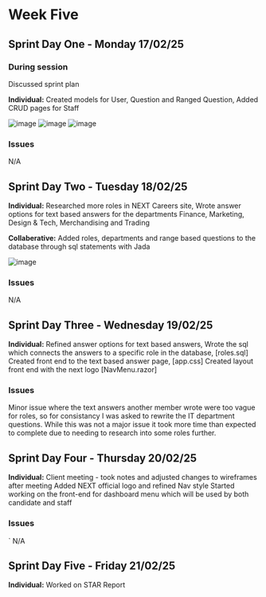 # Week Five

## Sprint Day One - Monday 17/02/25

### During session
Discussed sprint plan

**Individual:**
  Created models for User,
  Question and Ranged Question,
  Added CRUD pages for Staff

![image](https://github.com/user-attachments/assets/5dc41e86-2548-43d1-bc05-9aa18edc8d44)
![image](https://github.com/user-attachments/assets/700749b0-fa3f-47ae-84de-05f4475893c0)
![image](https://github.com/user-attachments/assets/168036b8-b5ff-4321-9ac6-5b7f0d9569e1)


  

### Issues
N/A

## Sprint Day Two - Tuesday 18/02/25

**Individual:**
  Researched more roles in NEXT Careers site,
  Wrote answer options for text based answers for the departments Finance, Marketing, Design & Tech, Merchandising and Trading

**Collaberative:**
  Added roles, departments and range based questions to the database through sql statements with Jada

![image](https://github.com/user-attachments/assets/aae060ef-3c81-46ac-a6c2-5bc308d32133)

  ### Issues
  N/A

## Sprint Day Three - Wednesday 19/02/25

**Individual:**
  Refined answer options for text based answers,
  Wrote the sql which connects the answers to a specific role in the database, [roles.sql]
  Created front end to the text based answer page, [app.css]
  Created layout front end with the next logo [NavMenu.razor]

  ### Issues
  Minor issue where the text answers another member wrote were too vague for roles, so for consistancy I was asked to rewrite the IT department questions. While this was not a major issue it took more time than expected to complete due to needing to research into some roles further.

  ## Sprint Day Four - Thursday 20/02/25

  **Individual:**
  Client meeting - took notes and adjusted changes to wireframes after meeting
  Added NEXT official logo and refined Nav style
  Started working on the front-end for dashboard menu which will be used by both candidate and staff

  ### Issues
` N/A

## Sprint Day Five - Friday 21/02/25

  **Individual:**
  Worked on STAR Report

  

  

    




